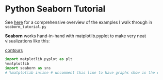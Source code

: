 # Python Seaborn Tutorial

See [here](https://seaborn.pydata.org/tutorial.html) for a comprehensive overview of the examples I walk through in `seaborn_tutorial.py`

**Seaborn** works hand-in-hand with matplotlib.pyplot to make very neat visualizations like this:

[contours](https://github.com/chriswernst/python-seaborn-examples/blob/master/contours.png?raw=true)
``` py
import matplotlib.pyplot as plt
%matplotlib
import seaborn as sns
# %matplotlib inline # uncomment this line to have graphs show in the consoleto print plots in the prompt
```